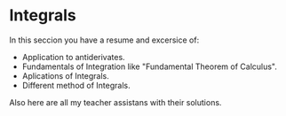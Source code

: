 # Integrals

In this seccion you have a resume and excersice of:
- Application to antiderivates.
- Fundamentals of Integration like "Fundamental Theorem of Calculus".
- Aplications of Integrals.
- Different method of Integrals.
   <!-- - Rieman Sums -->
   <!-- - Fundamental Theorem of Calculus -->
   <!-- - The Substitution Rule -->
<!-- - Aplication of Integrals: -->
   <!-- - Areas Between Curves -->
   <!-- - Volumes -->
<!-- - Techniques of integration -->
   <!-- - Integration by Parts -->
   <!-- - Trigonometric Integrals -->
   <!-- - Trigronometric Substitution -->
   <!-- - Integration of Rational Funcions by Partial Fractions -->

Also here are all my teacher assistans with their solutions.

